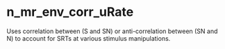 # n_mr_env_corr_uRate
Uses correlation between (S and SN) or anti-correlation between (SN and N) to account for SRTs at various stimulus manipulations. 
